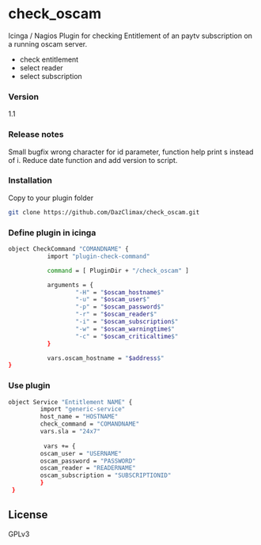 # check_oscam

Icinga / Nagios Plugin for checking Entitlement of an paytv subscription on a running oscam server.

  - check entitlement
  - select reader
  - select subscription

### Version
1.1

### Release notes
Small bugfix wrong character for id parameter, function help print s instead of i.
Reduce date function and add version to script.

### Installation

Copy to your plugin folder

```sh
git clone https://github.com/DazClimax/check_oscam.git
```

### Define plugin in icinga

```sh
object CheckCommand "COMANDNAME" {
           import "plugin-check-command"

           command = [ PluginDir + "/check_oscam" ]

           arguments = {
                   "-H" = "$oscam_hostname$"
                   "-u" = "$oscam_user$"
                   "-p" = "$oscam_password$"
                   "-r" = "$oscam_reader$"
                   "-i" = "$oscam_subscription$"
                   "-w" = "$oscam_warningtime$"
                   "-c" = "$oscam_criticaltime$"
           }

           vars.oscam_hostname = "$address$"
}
```

### Use plugin

```sh
object Service "Entitlement NAME" {
         import "generic-service"
         host_name = "HOSTNAME"
         check_command = "COMANDNAME"
         vars.sla = "24x7"
 
          vars += {
         oscam_user = "USERNAME"
         oscam_password = "PASSWORD"
         oscam_reader = "READERNAME"
         oscam_subscription = "SUBSCRIPTIONID"
         }
 }
```

License
----

GPLv3

   [DazClimax]: <https://github.com/DazClimax>
   [git-repo-url]: <https://github.com/DazClimax/check_oscam.git>
